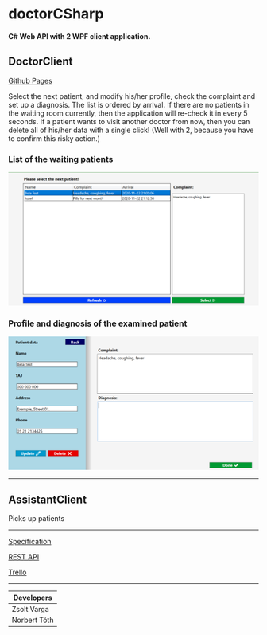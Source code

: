 # doctorCSharp

#### C# Web API with 2 WPF client application.

## DoctorClient

[Github Pages](https://notusedusername.github.io/doctorCSharp/)

Select the next patient, and modify his/her profile, check the complaint and set up a diagnosis. The list is ordered by arrival.
If there are no patients in the waiting room currently, then the application will re-check it in every 5 seconds.
If a patient wants to visit another doctor from now, then you can delete all of his/her data with a single click!
(Well with 2, because you have to confirm this risky action.)

### List of the waiting patients

![DoctorClient](./img/DoctorClient_list.png)

### Profile and diagnosis of the examined patient

![DoctorClient](./img/DoctorClient_diagnosis.png)

----

## AssistantClient

Picks up patients

-----

[Specification](https://github.com/arpadracz/ni2020osz/blob/master/Beadando_feladatok/KliensSzerver_Orvos.md)

[REST API](https://documenter.getpostman.com/view/9456191/TVev55CK)

[Trello](https://trello.com/b/WVdJnBiK/doctor-c)

-------

| Developers|
|------|
| Zsolt Varga|
| Norbert Tóth|